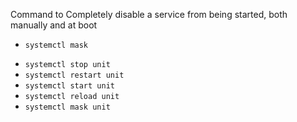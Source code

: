 Command to Completely disable a service from being started, both
manually and at boot

+ `systemctl mask`
* `systemctl stop unit`
* `systemctl restart unit`
* `systemctl start unit`
* `systemctl reload unit`
* `systemctl mask unit`
